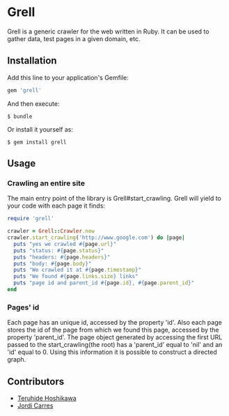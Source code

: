 # Grell

Grell is a generic crawler for the web written in Ruby.
It can be used to gather data, test pages in a given domain, etc.

## Installation

Add this line to your application's Gemfile:

```ruby
gem 'grell'
```

And then execute:

    $ bundle

Or install it yourself as:

    $ gem install grell

## Usage


### Crawling an entire site

The main entry point of the library is Grell#start_crawling.
Grell will yield to your code with each page it finds:

```ruby
require 'grell'

crawler = Grell::Crawler.new
crawler.start_crawling('http://www.google.com') do |page|
  puts "yes we crawled #{page.url}"
  puts "status: #{page.status}"
  puts "headers: #{page.headers}"
  puts "body: #{page.body}"
  puts "We crawled it at #{page.timestamp}"
  puts "We found #{page.links.size} links"
  puts "page id and parent_id #{page.id}, #{page.parent_id}"
end

```

### Pages' id

Each page has an unique id, accessed by the property 'id'. Also each page stores the id of the page from which we found this page, accessed by the property 'parent_id'.
The page object generated by accessing the first URL passed to the start_crawling(the root) has a 'parent_id' equal to 'nil' and an 'id' equal to 0.
Using this information it is possible to construct a directed graph.

## Contributors
* [Teruhide Hoshikawa](https://github.com/thoshikawa-mdsol)
* [Jordi Carres](https://github.com/jcarres-mdsol)